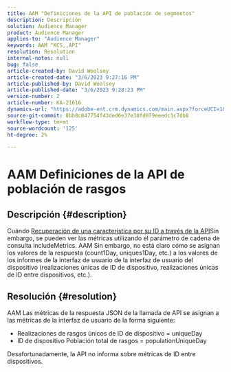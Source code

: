 ```yaml
---
title: AAM "Definiciones de la API de población de segmentos"
description: Descripción
solution: Audience Manager
product: Audience Manager
applies-to: "Audience Manager"
keywords: AAM "KCS,,API"
resolution: Resolution
internal-notes: null
bug: false
article-created-by: David Woolsey
article-created-date: "3/6/2023 9:27:16 PM"
article-published-by: David Woolsey
article-published-date: "3/6/2023 9:28:23 PM"
version-number: 2
article-number: KA-21616
dynamics-url: "https://adobe-ent.crm.dynamics.com/main.aspx?forceUCI=1&pagetype=entityrecord&etn=knowledgearticle&id=d55e91a9-65bc-ed11-83fe-6045bd006e5a"
source-git-commit: 8bb8c847754f43ded6e37e38fd879eeedc1c7db8
workflow-type: tm+mt
source-wordcount: '125'
ht-degree: 2%

---
```


# AAM Definiciones de la API de población de rasgos

## Descripción {#description}

Cuándo [Recuperación de una característica por su ID a través de la API](https://bank.demdex.com/portal/swagger/index.html#/Traits%20API/get_traits__sid_)Sin embargo, se pueden ver las métricas utilizando el parámetro de cadena de consulta includeMetrics. AAM Sin embargo, no está claro cómo se asignan los valores de la respuesta (count1Day, uniques1Day, etc.) a los valores de los informes de la interfaz de usuario de la interfaz de usuario del dispositivo (realizaciones únicas de ID de dispositivo, realizaciones únicas de ID entre dispositivos, etc.). 

## Resolución {#resolution}


AAM Las métricas de la respuesta JSON de la llamada de API se asignan a las métricas de la interfaz de usuario de la forma siguiente:

- Realizaciones de rasgos únicos de ID de dispositivo = uniqueDay
- ID de dispositivo Población total de rasgos = populationUniqueDay


Desafortunadamente, la API no informa sobre métricas de ID entre dispositivos.
